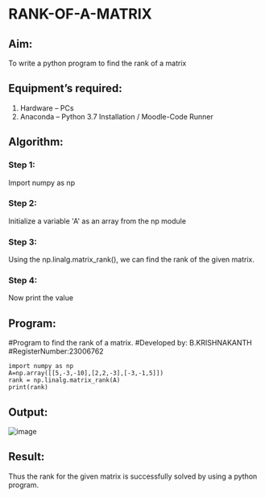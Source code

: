 # RANK-OF-A-MATRIX
## Aim:
To write a python program to find the rank of a matrix
## Equipment’s required:
1. 	Hardware – PCs
2. 	Anaconda – Python 3.7 Installation / Moodle-Code Runner
## Algorithm:
### Step 1: 
Import numpy as np 
### Step 2:
Initialize a variable 'A' as an array from the np module 
### Step 3:
Using the np.linalg.matrix_rank(), we can find the rank of the given matrix.
### Step 4:
Now print the value 
## Program:
#Program to find the rank of a matrix.
#Developed by: B.KRISHNAKANTH
#RegisterNumber:23006762
```
import numpy as np
A=np.array([[5,-3,-10],[2,2,-3],[-3,-1,5]])
rank = np.linalg.matrix_rank(A)
print(rank)
```
## Output:
![image](https://github.com/Krishnakanth23006762/RANK-OF-A-MATRIX/assets/138849446/1b998cae-cc38-404a-a524-1679719819fb)


## Result:
Thus the rank for the given matrix is successfully solved by  using a python program.

